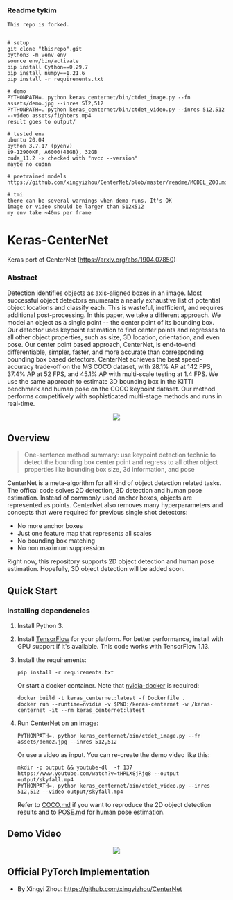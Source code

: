 ### Readme tykim
```
This repo is forked.


# setup
git clone "thisrepo".git
python3 -m venv env
source env/bin/activate
pip install Cython==0.29.7
pip install numpy==1.21.6
pip install -r requirements.txt

# demo
PYTHONPATH=. python keras_centernet/bin/ctdet_image.py --fn assets/demo.jpg --inres 512,512
PYTHONPATH=. python keras_centernet/bin/ctdet_video.py --inres 512,512 --video assets/fighters.mp4
result goes to output/

# tested env
ubuntu 20.04
python 3.7.17 (pyenv)
i9-12900KF, A6000(48GB), 32GB
cuda_11.2 -> checked with "nvcc --version"
maybe no cudnn

# pretrained models
https://github.com/xingyizhou/CenterNet/blob/master/readme/MODEL_ZOO.md

# tmi
there can be several warnings when demo runs. It's OK
image or video should be larger than 512x512
my env take ~40ms per frame
```



# Keras-CenterNet

Keras port of CenterNet (https://arxiv.org/abs/1904.07850)

### Abstract
Detection identifies objects as axis-aligned boxes in an image. Most successful object detectors enumerate a nearly exhaustive list of potential object locations and classify each. This is wasteful, inefficient, and requires additional post-processing. In this paper, we take a different approach. We model an object as a single point -- the center point of its bounding box. Our detector uses keypoint estimation to find center points and regresses to all other object properties, such as size, 3D location, orientation, and even pose. Our center point based approach, CenterNet, is end-to-end differentiable, simpler, faster, and more accurate than corresponding bounding box based detectors. CenterNet achieves the best speed-accuracy trade-off on the MS COCO dataset, with 28.1% AP at 142 FPS, 37.4% AP at 52 FPS, and 45.1% AP with multi-scale testing at 1.4 FPS. We use the same approach to estimate 3D bounding box in the KITTI benchmark and human pose on the COCO keypoint dataset. Our method performs competitively with sophisticated multi-stage methods and runs in real-time.
<p align="center"> 
  <img src="assets/out.demo2.jpg">
</p>

## Overview

> One-sentence method summary: use keypoint detection technic to detect the bounding box center point and regress to all other object properties like bounding box size, 3d information, and pose


CenterNet is a meta-algorithm for all kind of object detection related tasks. The offical code solves 2D detection, 3D detection and human pose estimation. Instead of commonly used anchor boxes, objects are represented as points. CenterNet also removes many hyperparameters and concepts that were required for previous single shot detectors:
- No more anchor boxes
- Just one feature map that represents all scales
- No bounding box matching
- No non maximum suppression

Right now, this repository supports 2D object detection and human pose estimation. Hopefully, 3D object detection will be added soon.


## Quick Start

### Installing dependencies

1. Install Python 3.

2. Install [TensorFlow](https://www.tensorflow.org/install/) for your platform. For better performance, install with GPU support if it's available. This code works with TensorFlow 1.13.

3. Install the requirements:
    ```
    pip install -r requirements.txt
    ```
    Or start a docker container. Note that [nvidia-docker](https://github.com/NVIDIA/nvidia-docker) is required:
    ```
    docker build -t keras_centernet:latest -f Dockerfile .
    docker run --runtime=nvidia -v $PWD:/keras-centernet -w /keras-centernet -it --rm keras_centernet:latest
    ```

4. Run CenterNet on an image:
    ```
    PYTHONPATH=. python keras_centernet/bin/ctdet_image.py --fn assets/demo2.jpg --inres 512,512
    ```

    Or use a video as input. You can re-create the demo video like this:
    ```
    mkdir -p output && youtube-dl  -f 137 https://www.youtube.com/watch?v=tHRLX8jRjq8 --output output/skyfall.mp4
    PYTHONPATH=. python keras_centernet/bin/ctdet_video.py --inres 512,512 --video output/skyfall.mp4
    ```

    Refer to [COCO.md](https://github.com/see--/keras-centernet/blob/master/COCO.md) if you want to reproduce the 2D object detection results and to [POSE.md](https://github.com/see--/keras-centernet/blob/master/POSE.md) for human pose estimation.

## Demo Video
<p align="center"> 
  <a href="https://youtu.be/M63gSMdco2c">
    <img src="assets/video_thumbnail.jpg">
  </a>
</p>


## Official PyTorch Implementation
- By Xingyi Zhou: https://github.com/xingyizhou/CenterNet

